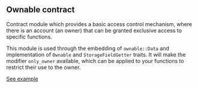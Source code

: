 ## Ownable contract

Contract module which provides a basic access control mechanism, where
there is an account (an owner) that can be granted exclusive access to
specific functions.

This module is used through the embedding of `ownable::Data` and implementation of `Ownable` and
`StorageFieldGetter` traits. It will make the modifier `only_owner` available, which can be applied
to your functions to restrict their use to the owner.

[See example](https://727-Ventures.github.io/pendzl-contracts/smart-contracts/ownable)
